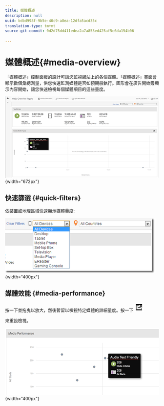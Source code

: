 ```yaml
---
title: 媒體概述
description: null
uuid: bdbd998f-9b5e-40c9-a8ea-12dfa5acd35c
translation-type: tm+mt
source-git-commit: 0d2d75dd411edea2a7a853ed425af5c6da154b06

---
```



# 媒體概述{#media-overview}

「媒體概述」控制面板的設計可讓您監視網站上的各個媒體。「媒體概述」畫面會顯示數個彙總測量，供您快速監測媒體是否如預期般執行。圖形會在廣告開始旁顯示內容開始，讓您快速檢視每個媒體項目的這些量度。

![](assets/media_overview.png){width="672px"}

## 快速篩選 {#quick-filters}

依裝置或地理區域快速顯示媒體量度:

![](assets/video-overview-report-filters.png){width="400px"}

## 媒體效能 {#media-performance}

按一下並拖曳以放大，然後暫留以檢視特定媒體的詳細量度。按一下  ![](assets/video-overview-report-revert.png)

來重設檢視。

![](assets/media_overview_zoom.png){width="400px"}

